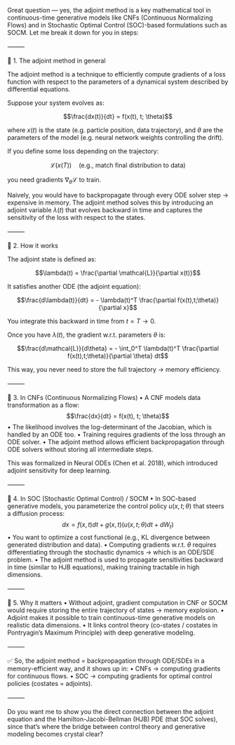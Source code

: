 Great question — yes, the adjoint method is a key mathematical tool in continuous-time generative models like CNFs (Continuous Normalizing Flows) and in Stochastic Optimal Control (SOC)-based formulations such as SOCM. Let me break it down for you in steps:

⸻

🔹 1. The adjoint method in general

The adjoint method is a technique to efficiently compute gradients of a loss function with respect to the parameters of a dynamical system described by differential equations.

Suppose your system evolves as:

$$\frac{dx(t)}{dt} = f(x(t), t; \theta)$$

where $x(t)$ is the state (e.g. particle position, data trajectory), and $\theta$ are the parameters of the model (e.g. neural network weights controlling the drift).

If you define some loss depending on the trajectory:

$$\mathcal{L}(x(T)) \quad \text{(e.g., match final distribution to data)}$$

you need gradients $\nabla_\theta \mathcal{L}$ to train.

Naively, you would have to backpropagate through every ODE solver step → expensive in memory.
The adjoint method solves this by introducing an adjoint variable $\lambda(t)$ that evolves backward in time and captures the sensitivity of the loss with respect to the states.

⸻

🔹 2. How it works

The adjoint state is defined as:

$$\lambda(t) = \frac{\partial \mathcal{L}}{\partial x(t)}$$

It satisfies another ODE (the adjoint equation):

$$\frac{d\lambda(t)}{dt} = - \lambda(t)^T \frac{\partial f(x(t),t;\theta)}{\partial x}$$

You integrate this backward in time from $t = T \to 0$.

Once you have $\lambda(t)$, the gradient w.r.t. parameters $\theta$ is:

$$\frac{d\mathcal{L}}{d\theta} = - \int_0^T \lambda(t)^T \frac{\partial f(x(t),t;\theta)}{\partial \theta} dt$$

This way, you never need to store the full trajectory → memory efficiency.

⸻

🔹 3. In CNFs (Continuous Normalizing Flows)
	•	A CNF models data transformation as a flow:
$$\frac{dx}{dt} = f(x(t), t; \theta)$$
	•	The likelihood involves the log-determinant of the Jacobian, which is handled by an ODE too.
	•	Training requires gradients of the loss through an ODE solver.
	•	The adjoint method allows efficient backpropagation through ODE solvers without storing all intermediate steps.

This was formalized in Neural ODEs (Chen et al. 2018), which introduced adjoint sensitivity for deep learning.

⸻

🔹 4. In SOC (Stochastic Optimal Control) / SOCM
	•	In SOC-based generative models, you parameterize the control policy $u(x,t;\theta)$ that steers a diffusion process:
$$dx = f(x,t) dt + g(x,t)(u(x,t;\theta) dt + dW_t)$$
	•	You want to optimize a cost functional (e.g., KL divergence between generated distribution and data).
	•	Computing gradients w.r.t. $\theta$ requires differentiating through the stochastic dynamics → which is an ODE/SDE problem.
	•	The adjoint method is used to propagate sensitivities backward in time (similar to HJB equations), making training tractable in high dimensions.

⸻

🔹 5. Why it matters
	•	Without adjoint, gradient computation in CNF or SOCM would require storing the entire trajectory of states → memory explosion.
	•	Adjoint makes it possible to train continuous-time generative models on realistic data dimensions.
	•	It links control theory (co-states / costates in Pontryagin’s Maximum Principle) with deep generative modeling.

⸻

✅ So, the adjoint method = backpropagation through ODE/SDEs in a memory-efficient way, and it shows up in:
	•	CNFs → computing gradients for continuous flows.
	•	SOC → computing gradients for optimal control policies (costates = adjoints).

⸻

Do you want me to show you the direct connection between the adjoint equation and the Hamilton-Jacobi-Bellman (HJB) PDE (that SOC solves), since that’s where the bridge between control theory and generative modeling becomes crystal clear?